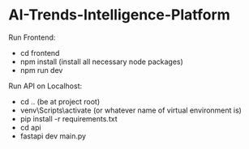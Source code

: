 # AI-Trends-Intelligence-Platform
Run Frontend:
- cd frontend
- npm install (install all necessary node packages)
- npm run dev

Run API on Localhost:
- cd .. (be at project root)
- venv\Scripts\activate (or whatever name of virtual environment is)
- pip install -r requirements.txt
- cd api
- fastapi dev main.py
